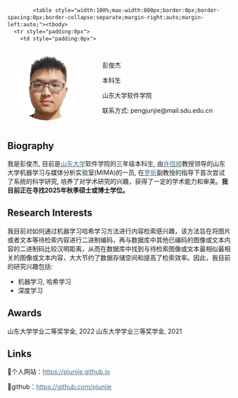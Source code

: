 
            <table style="width:100%;max-width:800px;border:0px;border-spacing:0px;border-collapse:separate;margin-right:auto;margin-left:auto;"><tbody>
      <tr style="padding:0px">
        <td style="padding:0px">
<table style="width:100%;border:0px;border-spacing:0px;border-collapse:separate;margin-right:auto;margin-left:auto;"><tbody>
            <tr style="padding:0px">
              <td style="padding:2.5%;width:40%;max-width:40%">
                <a href="pengjunjie_pic.jpg" target="_blank"><img style="width:85%;max-width:100%;object-fit: cover;border-radius: 75px" alt="profile photo" src="pengjunjie_pic.jpg" class="hoverZoomLink"></a>
              </td>
              <td style="padding:2.5%;width:63%;vertical-align:middle">
                <p class="name" style="text-align: left;">
                  彭俊杰
                </p>
                <p>
                  本科生
                </p>
                <p>
                  山东大学软件学院
                </p>
                <p>
                  联系方式: pengjunjie@mail.sdu.edu.cn
                </p>
              </td>
            </tr>
          </tbody></table>
        </td></tr></tbody></table>

## Biography
<p>我是彭俊杰, 目前是<a style="color:#476f83" href="https://www.sdu.edu.cn/index.htm">山东大学</a>软件学院的三年级本科生, 由<a style="color:#476f83" href="https://faculty.sdu.edu.cn/xuxinshun/zh_CN/index.htm">许信顺</a>教授领导的山东大学机器学习与媒体分析实验室(MIMA)的一员, 在<a style="color:#476f83" href="https://faculty.sdu.edu.cn/luoxin/zh_CN/index.htm">罗昕</a>副教授的指导下首次尝试了系统的科学研究, 培养了对学术研究的兴趣，获得了一定的学术能力和审美。<b>我目前正在寻找2025年秋季硕士或博士学位。</b> </p>

## Research Interests
<p>我目前对如何通过机器学习哈希学习方法进行内容检索感兴趣，该方法旨在将图片或者文本等待检索内容进行二进制编码，再与数据库中其他已编码的图像或文本内容的二进制码比较汉明距离，从而在数据库中找到与待检索图像或文本最相似最相关的图像或文本内容，大大节约了数据存储空间和提高了检索效率。因此，我目前的研究兴趣包括:</p>
<ul>
    <li>机器学习, 哈希学习</li>
    <li>深度学习</li>
</ul>

## Awards
山东大学学业二等奖学金, 2022
山东大学学业三等奖学金, 2021

## Links
<p>🌱个人网站：<a style="color:#476f83" href="https://pjunjie.github.io">https://pjunjie.github.io</a></p>
<p>🌱github：<a style="color:#476f83" href="https://github.com/pjunjie">https://github.com/pjunjie</a></p>

